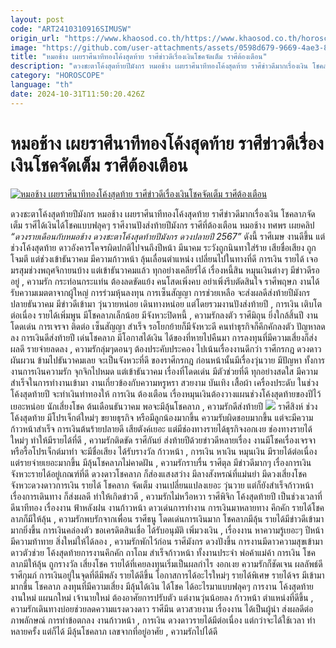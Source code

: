 ```yaml
---
layout: post
code: "ART2410310916SIMUSW"
origin_url: "https://www.khaosod.co.th/https://www.khaosod.co.th/horoscope/news_9481946"
image: "https://github.com/user-attachments/assets/0598d679-9669-4ae3-8e2d-b7b2c5f3e78b"
title: "หมอช้าง เผยราศีนาทีทองโค้งสุดท้าย ราศีข่าวดีเรื่องเงินโชคจัดเต็ม ราศีต้องเตือน"
description: "ดวงชะตาโค้งสุดท้ายปีมังกร หมอช้าง เผยราศีนาทีทองโค้งสุดท้าย ราศีข่าวดีมากเรื่องเงิน โชคลาภจัดเต็ม ราศีได้เงินได้โชคฟลุคๆ ราศีงานดีส่งท้ายปี ราศีที่ต้องเตือน"
category: "HOROSCOPE"
language: "th"
date: 2024-10-31T11:50:20.426Z
---
```


# หมอช้าง เผยราศีนาทีทองโค้งสุดท้าย ราศีข่าวดีเรื่องเงินโชคจัดเต็ม ราศีต้องเตือน

[![หมอช้าง เผยราศีนาทีทองโค้งสุดท้าย ราศีข่าวดีเรื่องเงินโชคจัดเต็ม ราศีต้องเตือน](https://www.khaosod.co.th/wpapp/uploads/2024/10/mchang2m12rasee3010679998.jpg "หมอช้าง เผยราศีนาทีทองโค้งสุดท้าย ราศีข่าวดีเรื่องเงินโชคจัดเต็ม ราศีต้องเตือน")](https://www.khaosod.co.th/wpapp/uploads/2024/10/mchang2m12rasee3010679998.jpg)

ดวงชะตาโค้งสุดท้ายปีมังกร หมอช้าง เผยราศีนาทีทองโค้งสุดท้าย ราศีข่าวดีมากเรื่องเงิน โชคลาภจัดเต็ม ราศีได้เงินได้โชคแบบฟลุคๆ ราศีงานปังส่งท้ายปีมังกร ราศีที่ต้องเตือน
หมอช้าง ทศพร เผยคลิป _“ดวงรายเดือนกับหมอช้าง ดวงชะตาโค้งสุดท้ายปีมังกร ดวงปลายปี 2567”_ ดังนี้
ราศีเมษ งานดีขึ้น แต่ช่วงโค้งสุดท้าย ดาวอังคารโคจรผิดปกติไปจนถึงปีหน้า มีนาคม ระวังถูกนินทาใส่ร้าย เสียชื่อเสียง ถูกโจมตี แต่ช่วงเข้าธันวาคม มีความก้าวหน้า ลุ้นเลื่อนตำแหน่ง เปลี่ยนไปในทางที่ดี
การเงิน รายได้ เจอมรสุมช่วงพฤศจิกายนบ้าง แต่เข้าธันวาคมแล้ว ทุกอย่างเคลียร์ได้ เรื่องหนี้สิน หมุนเงินต่างๆ มีข่าวดีรออยู่ , ความรัก กระท่อนกระแท่น ต้องลดขัดแย้ง คนโสดเพิ่งคบ อย่าเพิ่งรีบตัดสินใจ
ราศีพฤษภ งานได้รับความเมตตาจากผู้ใหญ่ การร่วมหุ้นลงทุน การเซ็นสัญญา การช่วยเหลือ จะส่งผลดีส่งท้ายปีมังกร ปลายธันวาคม มีข่าวดีเข้ามา วุ่นวายหน่อย เดินทางหน่อย แต่โดยรวมงานปังส่งท้ายปี , การเงิน เติบโตต่อเนื่อง รายได้เพิ่มพูน มีโชคลาภเล็กน้อย มีจังหวะปิดหนี้ , ความรักลงตัว
ราศีมิถุน ยิ่งใกล้สิ้นปี งานโดดเด่น การเจรจา ติดต่อ เซ็นสัญญา สำเร็จ รอโยกย้ายก็มีจังหวะดี คนทำธุรกิจก็คึกคักลงตัว ปัญหาลดลง
การเงินดีส่งท้ายปี เด่นโชคลาภ มีโอกาสได้เงิน ได้ของที่หายไปคืนมา การลงทุนที่มีความเสี่ยงก็ส่งผลดี รายจ่ายลดลง , ความรักลุ่มๆดอนๆ ต้องประคับประคอง ไปเน้นเรื่องงานดีกว่า
ราศีกรกฎ ดวงดาวผันผวน ข้ามไปธันวาคมเลย จะเป็นจังหวะที่ดี ของราศีกรกฎ ก่อนหน้านั้นมีเรื่องวุ่นวาย มีปัญหา ทั้งการงานการเงินความรัก จุกจิกไปหมด แต่เข้าธันวาคม เรื่องที่โดดเด่น มีตัวช่วยที่ดี ทุกอย่างสดใส
มีความสำเร็จในการทำงานเข้ามา งานเกี่ยวข้องกับความหรูหรา สวยงาม บันเทิง เสื้อผ้า เครื่องประดับ ในช่วงโค้งสุดท้ายปี จะทำเงินทำทองให้
การเงิน ต้องเตือน เรื่องหมุนเงินต้องวางแผนช่วงโค้งสุดท้ายของปีไว้เยอะหน่อย นักเสี่ยงโชค ต้นเดือนธันวาคม พอจะมีลุ้นโชคลาภ , ความรักดีส่งท้ายปี
[![](https://www.khaosod.co.th/wpapp/uploads/2024/10/mchang2m12rasee3010671.jpg)](https://www.khaosod.co.th/wpapp/uploads/2024/10/mchang2m12rasee3010671.jpg)
ราศีสิงห์ ช่วงโค้งสุดท้าย มีโปรเจ็กต์ใหม่ๆ ขยายธุรกิจ หรือมีลูกน้องมากขึ้น ความรับผิดชอบมากขึ้น แต่จะมีความก้าวหน้าสำเร็จ
การเงินต้นร้ายปลายดี เสียตังค์เยอะ แต่มีช่องทางรายได้ธุรกิจงอกเงย ช่องทางรายได้ใหม่ๆ ทำให้มีรายได้ที่ดี , ความรักติดขัด
ราศีกันย์ ส่งท้ายปีด้วยข่าวดีหลายเรื่อง งานมีโชคเรื่องเจรจา หรือรื้อโปรเจ็กต์มาทำ จะมีชื่อเสียง ได้รับรางวัล ก้าวหน้า , การเงิน หาเงิน หมุนเงิน มีรายได้ต่อเนื่อง แต่รายจ่ายเยอะมากขึ้น มีลุ้นโชคลาภไม่คาดฝัน , ความรักราบรื่น
ราศีตุล มีข่าวดีมากๆ เรื่องการเงิน จังหวะรายได้อยู่เกณฑ์ที่ดี ดวงดาวโชคลาภ ก็ส่องแสงสว่าง มีลางสังหรณ์ที่แม่นยำ มีดวงเสี่ยงโชค จังหวะดวงดาวการเงิน รายได้ โชคลาภ จัดเต็ม
งานเปลี่ยนแปลงเยอะ วุ่นวาย แต่ก็ยังสำเร็จก้าวหน้า เรื่องการเดินทาง ก็ส่งผลดี ทำให้เกิดข่าวดี , ความรักไม่หวือหวา
ราศีพิจิก โค้งสุดท้ายปี เป็นช่วงเวลาที่ดีนาทีทอง เรื่องงาน ฟ้าหลังฝน งานก้าวหน้า ดาวเด่นการทำงาน การเงินมาหลายทาง คึกคัก รายได้โชคลาภก็มีให้ลุ้น , ความรักพบรักจากเพื่อน
ราศีธนู โดดเด่นการเงินมาก โชคลาภมีลุ้น รายได้มีข่าวดีเข้ามามากยิ่งขึ้น การเงินคล่องตัว ขอเครดิตสินเชื่อ ได้รับอนุมัติ เพิ่มวงเงิน , เรื่องงาน หาความรู้เยอะๆ ปีหน้ามีความท้าทาย สิ่งใหม่ให้ได้ลอง , ความรักพักไว้ก่อน
ราศีมังกร ดวงปังขึ้น การงานมีดาวความสุขเข้ามา ดาวตัวช่วย โค้งสุดท้ายการงานคึกคัก ถาโถม สำเร็จก้าวหน้า ทั้งงานประจำ พ่อค้าแม่ค้า
การเงิน โชคลาภมีให้ลุ้น ถูกรางวัล เสี่ยงโชค รายได้ที่เคยลงทุนเริ่มเป็นผลกำไร งอกเงย ความรักก็ชัดเจน ผลลัพธ์ดี
ราศีกุมภ์ การเงินอยู่ในจุดที่ดีมีพลัง รายได้ดีขึ้น โอกาสการได้อะไรใหม่ๆ รายได้พิเศษ รายได้จร มีเข้ามามากขึ้น โชคลาภ ลงทุนที่มีความเสี่ยง มีลุ้นได้เงิน ได้โชค ได้อะไรมาแบบฟลุคๆ
การงาน โค้งสุดท้ายงานใหม่ แผนกใหม่ เจ้านายใหม่ ต้องอาศัยการปรับตัว แต่งานวุ่นน้อยลง ก้าวหน้า ตำแหน่งที่ดีขึ้น , ความรักเดินทางบ่อยช่วยลดความแรงดวงดาว
ราศีมีน ดาวสวยงาม เรื่องงาน ได้เป็นผู้นำ ส่งผลดีต่อภาพลักษณ์ การทำข้อตกลง งานก้าวหน้า , การเงิน ดวงดาวรายได้มีต่อเนื่อง แต่กว่าจะได้ใช้เวลา ทำหลายครั้ง แต่ก็ได้ มีลุ้นโชคลาภ เลขจากที่อยู่อาศัย , ความรักไปได้ดี